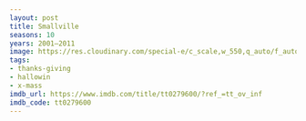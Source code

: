 ```yaml
---
layout: post
title: Smallville
seasons: 10
years: 2001–2011
image: https://res.cloudinary.com/special-e/c_scale,w_550,q_auto/f_auto/Series%20posters/Smallville.png
tags:
- thanks-giving
- hallowin
- x-mass
imdb_url: https://www.imdb.com/title/tt0279600/?ref_=tt_ov_inf
imdb_code: tt0279600
---
```

